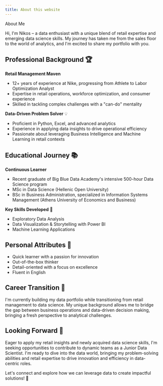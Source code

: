 ```yaml
---
title: About this website
---
```

About Me

Hi, I'm Nikos – a data enthusiast with a unique blend of retail expertise and emerging data science skills. My journey has taken me from the sales floor to the world of analytics, and I'm excited to share my portfolio with you.

## Professional Background 🏆

**Retail Management Maven**
- 12+ years of experience at Nike, progressing from Athlete to Labor Optimization Analyst
- Expertise in retail operations, workforce optimization, and consumer experience
- Skilled in tackling complex challenges with a "can-do" mentality

**Data-Driven Problem Solver** 💡
- Proficient in Python, Excel, and advanced analytics
- Experience in applying data insights to drive operational efficiency
- Passionate about leveraging Business Intelligence and Machine Learning in retail contexts

## Educational Journey 📚

**Continuous Learner**
- Recent graduate of Big Blue Data Academy's intensive 500-hour Data Science program
- MSc in Data Science (Hellenic Open University)
- BSc in Business Administration, specialized in Information Systems Management (Athens University of Economics and Business)

**Key Skills Developed** 🔧
- Exploratory Data Analysis
- Data Visualization & Storytelling with Power BI
- Machine Learning Applications

## Personal Attributes 🌟

- Quick learner with a passion for innovation
- Out-of-the-box thinker
- Detail-oriented with a focus on excellence
- Fluent in English

## Career Transition 🚀

I'm currently building my data portfolio while transitioning from retail management to data science. My unique background allows me to bridge the gap between business operations and data-driven decision making, bringing a fresh perspective to analytical challenges.

## Looking Forward 🔭

Eager to apply my retail insights and newly acquired data science skills, I'm seeking opportunities to contribute to dynamic teams as a Junior Data Scientist. I'm ready to dive into the data world, bringing my problem-solving abilities and retail expertise to drive innovation and efficiency in data-centric roles.

Let's connect and explore how we can leverage data to create impactful solutions! 🤝